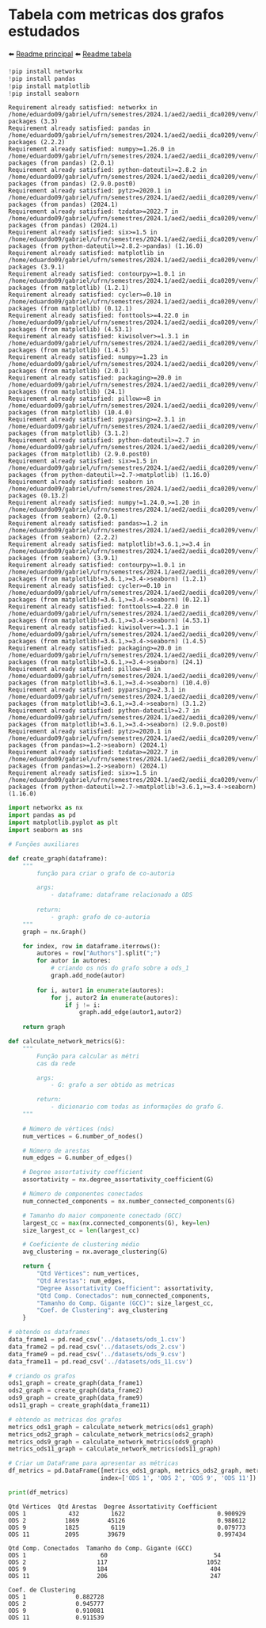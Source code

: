 # Tabela com metricas dos grafos estudados

⬅️ [Readme principal](../u2t1.md)
⬅️ [Readme tabela](./tabela.md)

```python
!pip install networkx
!pip install pandas
!pip install matplotlib
!pip install seaborn
```

    Requirement already satisfied: networkx in /home/eduardo09/gabriel/ufrn/semestres/2024.1/aed2/aedii_dca0209/venv/lib/python3.12/site-packages (3.3)
    Requirement already satisfied: pandas in /home/eduardo09/gabriel/ufrn/semestres/2024.1/aed2/aedii_dca0209/venv/lib/python3.12/site-packages (2.2.2)
    Requirement already satisfied: numpy>=1.26.0 in /home/eduardo09/gabriel/ufrn/semestres/2024.1/aed2/aedii_dca0209/venv/lib/python3.12/site-packages (from pandas) (2.0.1)
    Requirement already satisfied: python-dateutil>=2.8.2 in /home/eduardo09/gabriel/ufrn/semestres/2024.1/aed2/aedii_dca0209/venv/lib/python3.12/site-packages (from pandas) (2.9.0.post0)
    Requirement already satisfied: pytz>=2020.1 in /home/eduardo09/gabriel/ufrn/semestres/2024.1/aed2/aedii_dca0209/venv/lib/python3.12/site-packages (from pandas) (2024.1)
    Requirement already satisfied: tzdata>=2022.7 in /home/eduardo09/gabriel/ufrn/semestres/2024.1/aed2/aedii_dca0209/venv/lib/python3.12/site-packages (from pandas) (2024.1)
    Requirement already satisfied: six>=1.5 in /home/eduardo09/gabriel/ufrn/semestres/2024.1/aed2/aedii_dca0209/venv/lib/python3.12/site-packages (from python-dateutil>=2.8.2->pandas) (1.16.0)
    Requirement already satisfied: matplotlib in /home/eduardo09/gabriel/ufrn/semestres/2024.1/aed2/aedii_dca0209/venv/lib/python3.12/site-packages (3.9.1)
    Requirement already satisfied: contourpy>=1.0.1 in /home/eduardo09/gabriel/ufrn/semestres/2024.1/aed2/aedii_dca0209/venv/lib/python3.12/site-packages (from matplotlib) (1.2.1)
    Requirement already satisfied: cycler>=0.10 in /home/eduardo09/gabriel/ufrn/semestres/2024.1/aed2/aedii_dca0209/venv/lib/python3.12/site-packages (from matplotlib) (0.12.1)
    Requirement already satisfied: fonttools>=4.22.0 in /home/eduardo09/gabriel/ufrn/semestres/2024.1/aed2/aedii_dca0209/venv/lib/python3.12/site-packages (from matplotlib) (4.53.1)
    Requirement already satisfied: kiwisolver>=1.3.1 in /home/eduardo09/gabriel/ufrn/semestres/2024.1/aed2/aedii_dca0209/venv/lib/python3.12/site-packages (from matplotlib) (1.4.5)
    Requirement already satisfied: numpy>=1.23 in /home/eduardo09/gabriel/ufrn/semestres/2024.1/aed2/aedii_dca0209/venv/lib/python3.12/site-packages (from matplotlib) (2.0.1)
    Requirement already satisfied: packaging>=20.0 in /home/eduardo09/gabriel/ufrn/semestres/2024.1/aed2/aedii_dca0209/venv/lib/python3.12/site-packages (from matplotlib) (24.1)
    Requirement already satisfied: pillow>=8 in /home/eduardo09/gabriel/ufrn/semestres/2024.1/aed2/aedii_dca0209/venv/lib/python3.12/site-packages (from matplotlib) (10.4.0)
    Requirement already satisfied: pyparsing>=2.3.1 in /home/eduardo09/gabriel/ufrn/semestres/2024.1/aed2/aedii_dca0209/venv/lib/python3.12/site-packages (from matplotlib) (3.1.2)
    Requirement already satisfied: python-dateutil>=2.7 in /home/eduardo09/gabriel/ufrn/semestres/2024.1/aed2/aedii_dca0209/venv/lib/python3.12/site-packages (from matplotlib) (2.9.0.post0)
    Requirement already satisfied: six>=1.5 in /home/eduardo09/gabriel/ufrn/semestres/2024.1/aed2/aedii_dca0209/venv/lib/python3.12/site-packages (from python-dateutil>=2.7->matplotlib) (1.16.0)
    Requirement already satisfied: seaborn in /home/eduardo09/gabriel/ufrn/semestres/2024.1/aed2/aedii_dca0209/venv/lib/python3.12/site-packages (0.13.2)
    Requirement already satisfied: numpy!=1.24.0,>=1.20 in /home/eduardo09/gabriel/ufrn/semestres/2024.1/aed2/aedii_dca0209/venv/lib/python3.12/site-packages (from seaborn) (2.0.1)
    Requirement already satisfied: pandas>=1.2 in /home/eduardo09/gabriel/ufrn/semestres/2024.1/aed2/aedii_dca0209/venv/lib/python3.12/site-packages (from seaborn) (2.2.2)
    Requirement already satisfied: matplotlib!=3.6.1,>=3.4 in /home/eduardo09/gabriel/ufrn/semestres/2024.1/aed2/aedii_dca0209/venv/lib/python3.12/site-packages (from seaborn) (3.9.1)
    Requirement already satisfied: contourpy>=1.0.1 in /home/eduardo09/gabriel/ufrn/semestres/2024.1/aed2/aedii_dca0209/venv/lib/python3.12/site-packages (from matplotlib!=3.6.1,>=3.4->seaborn) (1.2.1)
    Requirement already satisfied: cycler>=0.10 in /home/eduardo09/gabriel/ufrn/semestres/2024.1/aed2/aedii_dca0209/venv/lib/python3.12/site-packages (from matplotlib!=3.6.1,>=3.4->seaborn) (0.12.1)
    Requirement already satisfied: fonttools>=4.22.0 in /home/eduardo09/gabriel/ufrn/semestres/2024.1/aed2/aedii_dca0209/venv/lib/python3.12/site-packages (from matplotlib!=3.6.1,>=3.4->seaborn) (4.53.1)
    Requirement already satisfied: kiwisolver>=1.3.1 in /home/eduardo09/gabriel/ufrn/semestres/2024.1/aed2/aedii_dca0209/venv/lib/python3.12/site-packages (from matplotlib!=3.6.1,>=3.4->seaborn) (1.4.5)
    Requirement already satisfied: packaging>=20.0 in /home/eduardo09/gabriel/ufrn/semestres/2024.1/aed2/aedii_dca0209/venv/lib/python3.12/site-packages (from matplotlib!=3.6.1,>=3.4->seaborn) (24.1)
    Requirement already satisfied: pillow>=8 in /home/eduardo09/gabriel/ufrn/semestres/2024.1/aed2/aedii_dca0209/venv/lib/python3.12/site-packages (from matplotlib!=3.6.1,>=3.4->seaborn) (10.4.0)
    Requirement already satisfied: pyparsing>=2.3.1 in /home/eduardo09/gabriel/ufrn/semestres/2024.1/aed2/aedii_dca0209/venv/lib/python3.12/site-packages (from matplotlib!=3.6.1,>=3.4->seaborn) (3.1.2)
    Requirement already satisfied: python-dateutil>=2.7 in /home/eduardo09/gabriel/ufrn/semestres/2024.1/aed2/aedii_dca0209/venv/lib/python3.12/site-packages (from matplotlib!=3.6.1,>=3.4->seaborn) (2.9.0.post0)
    Requirement already satisfied: pytz>=2020.1 in /home/eduardo09/gabriel/ufrn/semestres/2024.1/aed2/aedii_dca0209/venv/lib/python3.12/site-packages (from pandas>=1.2->seaborn) (2024.1)
    Requirement already satisfied: tzdata>=2022.7 in /home/eduardo09/gabriel/ufrn/semestres/2024.1/aed2/aedii_dca0209/venv/lib/python3.12/site-packages (from pandas>=1.2->seaborn) (2024.1)
    Requirement already satisfied: six>=1.5 in /home/eduardo09/gabriel/ufrn/semestres/2024.1/aed2/aedii_dca0209/venv/lib/python3.12/site-packages (from python-dateutil>=2.7->matplotlib!=3.6.1,>=3.4->seaborn) (1.16.0)

```python
import networkx as nx
import pandas as pd
import matplotlib.pyplot as plt
import seaborn as sns
```

```python
# Funções auxiliares

def create_graph(dataframe):
    """
        função para criar o grafo de co-autoria

        args:
            - dataframe: dataframe relacionado a ODS
          
        return:
            - graph: grafo de co-autoria
    """
    graph = nx.Graph()

    for index, row in dataframe.iterrows():
        autores = row["Authors"].split(";")
        for autor in autores:
            # criando os nós do grafo sobre a ods_1
            graph.add_node(autor)
  
        for i, autor1 in enumerate(autores):
            for j, autor2 in enumerate(autores):
                if j != i:
                    graph.add_edge(autor1,autor2)
      
    return graph

def calculate_network_metrics(G):
    """
        Função para calcular as métri
        cas da rede

        args: 
            - G: grafo a ser obtido as metricas

        return: 
            - dicionario com todas as informações do grafo G.
    """
  
    # Número de vértices (nós)
    num_vertices = G.number_of_nodes()

    # Número de arestas
    num_edges = G.number_of_edges()

    # Degree assortativity coefficient
    assortativity = nx.degree_assortativity_coefficient(G)

    # Número de componentes conectados
    num_connected_components = nx.number_connected_components(G)

    # Tamanho do maior componente conectado (GCC)
    largest_cc = max(nx.connected_components(G), key=len)
    size_largest_cc = len(largest_cc)

    # Coeficiente de clustering médio
    avg_clustering = nx.average_clustering(G)

    return {
        "Qtd Vértices": num_vertices,
        "Qtd Arestas": num_edges,
        "Degree Assortativity Coefficient": assortativity,
        "Qtd Comp. Conectados": num_connected_components,
        "Tamanho do Comp. Gigante (GCC)": size_largest_cc,
        "Coef. de Clustering": avg_clustering
    }


```

```python
# obtendo os dataframes
data_frame1 = pd.read_csv('../datasets/ods_1.csv')
data_frame2 = pd.read_csv('../datasets/ods_2.csv')
data_frame9 = pd.read_csv('../datasets/ods_9.csv')
data_frame11 = pd.read_csv('../datasets/ods_11.csv')

# criando os grafos
ods1_graph = create_graph(data_frame1)
ods2_graph = create_graph(data_frame2)
ods9_graph = create_graph(data_frame9)
ods11_graph = create_graph(data_frame11)

# obtendo as metricas dos grafos
metrics_ods1_graph = calculate_network_metrics(ods1_graph)
metrics_ods2_graph = calculate_network_metrics(ods2_graph)
metrics_ods9_graph = calculate_network_metrics(ods9_graph)
metrics_ods11_graph = calculate_network_metrics(ods11_graph)
```

```python
# Criar um DataFrame para apresentar as métricas
df_metrics = pd.DataFrame([metrics_ods1_graph, metrics_ods2_graph, metrics_ods9_graph, metrics_ods11_graph],
                          index=['ODS 1', 'ODS 2', 'ODS 9', 'ODS 11'])

print(df_metrics)
```

    Qtd Vértices  Qtd Arestas  Degree Assortativity Coefficient
    ODS 1            432         1622                          0.900929
    ODS 2           1869        45126                          0.988612
    ODS 9           1825         6119                          0.079773
    ODS 11          2095        39679                          0.997434

    Qtd Comp. Conectados  Tamanho do Comp. Gigante (GCC)
    ODS 1                     60                              54
    ODS 2                    117                            1052
    ODS 9                    184                             404
    ODS 11                   206                             247

    Coef. de Clustering
    ODS 1              0.882728
    ODS 2              0.945777
    ODS 9              0.910081
    ODS 11             0.911539
